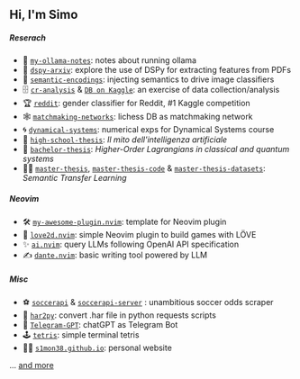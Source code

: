 ## Hi, I'm Simo

##### Reserach

- 🦙 [`my-ollama-notes`](https://github.com/S1M0N38/my-ollama-notes): notes about running ollama
- 🔎 [`dspy-arxiv`](https://github.com/S1M0N38/dspy-arxiv): explore the use of DSPy for extracting features from PDFs
- 📄 [`semantic-encodings`](https://github.com/S1M0N38/semantic-encodings): injecting semantics to drive image classifiers
- 🗄️ [`cr-analysis`](https://github.com/S1M0N38/cr-analysis) & [`DB on Kaggle`](https://www.kaggle.com/datasets/s1m0n38/clash-royale-games): an exercise of data collection/analysis
- 🏆 [`reddit`](https://github.com/S1M0N38/reddit): gender classifier for Reddit, #1 Kaggle competition
- 🕸️ [`matchmaking-networks`](https://github.com/S1M0N38/matchmaking-networks): lichess DB as matchmaking network
- 🌀 [`dynamical-systems`](https://github.com/S1M0N38/dynamical-systems): numerical exps for Dynamical Systems course
- 👶 [`high-school-thesis`](https://github.com/S1M0N38/high-school-thesis): *Il mito dell'intelligenza artificiale*
- 👦 [`bachelor-thesis`](https://github.com/S1M0N38/bachelor-thesis): *Higher-Order Lagrangians in classical and quantum systems*
- 🧑‍🦱 [`master-thesis`](https://github.com/S1M0N38/master-thesis), [`master-thesis-code`](https://github.com/S1M0N38/master-thesis-code) & [`master-thesis-datasets`](https://github.com/S1M0N38/master-thesis-datasets): *Semantic Transfer Learning*

##### Neovim

- 🛠️ [`my-awesome-plugin.nvim`](https://github.com/S1M0N38/my-awesome-plugin.nvim): template for Neovim plugin
- 👾 [`love2d.nvim`](https://github.com/S1M0N38/love2d.nvim): simple Neovim plugin to build games with LÖVE
- ✨ [`ai.nvim`](https://github.com/S1M0N38/ai.nvim): query LLMs following OpenAI API specification
- ✍️ [`dante.nvim`](): basic writing tool powered by LLM

##### Misc

- ⚽️ [`soccerapi`](https://github.com/S1M0N38/soccerapi) & [`soccerapi-server`](https://github.com/S1M0N38/soccerapi-server) : unambitious soccer odds scraper
- 🔄 [`har2py`](https://github.com/S1M0N38/har2py): convert .har file in python requests scripts
- 💬 [`Telegram-GPT`](https://github.com/S1M0N38/Telegram-GPT): chatGPT as Telegram Bot
- 🕹️ [`tetris`](https://github.com/S1M0N38/tetris): simple terminal tetris
- 🧑‍💻 [`s1mon38.github.io`](s1m0n38.github.io/): personal website

... [and more](https://github.com/S1M0N38?tab=repositories)
<!--
**S1M0N38/S1M0N38** is a ✨ _special_ ✨ repository because its `README.md` (this file) appears on your GitHub profile.
-->





